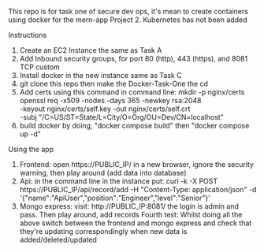 This repo is for task one of secure dev ops, it's mean to create containers using docker for the mern-app Project 2. Kubernetes has not been added

Instructions
1. Create an EC2 Instance the same as Task A
2. Add Inbound security groups, for port 80 (http), 443 (https), and 8081 TCP custom
3. Install docker in the new instance same as Task C
4. git clone this repo then make the Docker-Task-One the cd
5. Add certs using this command in command line: mkdir -p nginx/certs
openssl req -x509 -nodes -days 365 -newkey rsa:2048 \
  -keyout nginx/certs/self.key -out nginx/certs/self.crt \
  -subj "/C=US/ST=State/L=City/O=Org/OU=Dev/CN=localhost"
6. build docker by doing, "docker compose build" then "docker compose up -d"


Using the app
1. Frontend: open https://PUBLIC_IP/ in a new browser, ignore the security warning, then play around (add data into database)
2. Api: in the command line in the instance put: curl -k -X POST https://PUBLIC_IP/api/record/add -H "Content-Type: application/json" -d '{"name":"ApiUser","position":"Engineer","level":"Senior"}'
3. Mongo express: visit: http://PUBLIC_IP:8081/ the login is admin and pass. Then play around, add records
Fourth test: Whilst doing all the above switch between the frontend and mongo express and check that they're updating correspondingly when new data is added/deleted/updated
